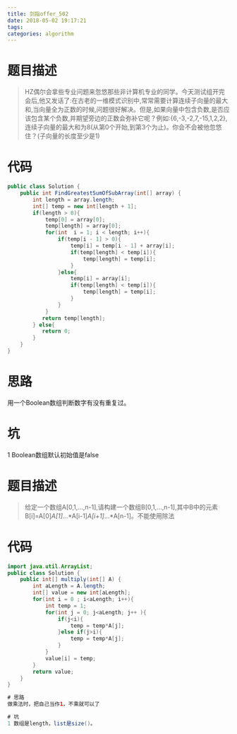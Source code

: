 ```yaml
---
title: 剑指offer_502  
date: 2018-05-02 19:17:21
tags: 
categories: algorithm
---
```

# 题目描述
> HZ偶尔会拿些专业问题来忽悠那些非计算机专业的同学。今天测试组开完会后,他又发话了:在古老的一维模式识别中,常常需要计算连续子向量的最大和,当向量全为正数的时候,问题很好解决。但是,如果向量中包含负数,是否应该包含某个负数,并期望旁边的正数会弥补它呢？例如:{6,-3,-2,7,-15,1,2,2},连续子向量的最大和为8(从第0个开始,到第3个为止)。你会不会被他忽悠住？(子向量的长度至少是1)

# 代码
```java
public class Solution {
    public int FindGreatestSumOfSubArray(int[] array) {
        int length = array.length;
        int[] temp = new int[length + 1];
        if(length > 0){
            temp[0] = array[0];
            temp[length] = array[0];
            for(int  i = 1; i < length; i++){
                if(temp[i - 1] > 0){
                    temp[i] = temp[i - 1] + array[i];
                    if(temp[length] < temp[i]){
                        temp[length] = temp[i];
                    }
                }else{
                    temp[i] = array[i];
                    if(temp[length] < temp[i]){
                        temp[length] = temp[i];
                    }
                }
            }
           return temp[length]; 
        } else{
           return 0;
        }       
    }
}
```
<!--more-->

# 思路
用一个Boolean数组判断数字有没有重复过。

# 坑
1 Boolean数组默认初始值是false

# 题目描述
> 给定一个数组A[0,1,...,n-1],请构建一个数组B[0,1,...,n-1],其中B中的元素B[i]=A[0]*A[1]*...*A[i-1]*A[i+1]*...*A[n-1]。不能使用除法

# 代码
```java
import java.util.ArrayList;
public class Solution {
    public int[] multiply(int[] A) {
        int aLength = A.length;
        int[] value = new int[aLength];
        for(int i = 0 ; i<aLength; i++){
            int temp = 1;
            for(int j = 0; j<aLength; j++ ){
                if(j<i){
                    temp = temp*A[j];
                }else if(j>i){
                    temp = temp*A[j];
                }
            }
            value[i] = temp;
        }
        return value;
    }
}

# 思路
做乘法时，把自己当作1，不乘就可以了

# 坑
1 数组是length，list是size()。

